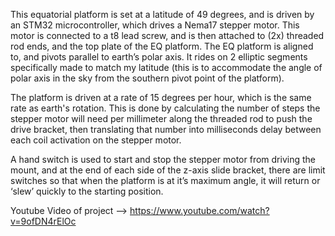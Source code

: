 This equatorial platform is set at a latitude of 49 degrees, and is driven by an STM32 microcontroller, which drives a Nema17 stepper motor. This motor is connected to a t8 lead screw, and is then attached to (2x) threaded rod ends,  and the top plate of the EQ platform. The EQ platform is aligned to, and pivots parallel to earth’s polar axis. It rides on 2 elliptic segments specifically made to match my latitude  (this is to accommodate the angle of polar axis in the sky from the southern pivot point of the platform).


  The platform is driven at a rate of 15 degrees per hour, which is the same rate as earth's rotation. This is done by calculating the number of steps the stepper motor will need per millimeter along the threaded rod to push the drive bracket, then translating that number into milliseconds delay between each coil activation on the stepper motor.

   A hand switch is used to start and stop the stepper motor from driving the mount, and at the end of each side of the z-axis slide bracket, there are limit switches so that when the platform is at it’s maximum angle, it will return or ‘slew’ quickly to the starting position.

  Youtube Video of project --> https://www.youtube.com/watch?v=9ofDN4rElOc
